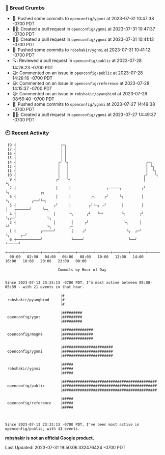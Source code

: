 ### 🍞 Bread Crumbs

 * 🚢: Pushed some commits to `openconfig/ygnmi` at 2023-07-31 10:47:38 -0700 PDT
 * ✍🏼: Created a pull request in `openconfig/ygnmi` at 2023-07-31 10:47:37 -0700 PDT
 * ✍🏼: Created a pull request in `openconfig/ygnmi` at 2023-07-31 10:41:13 -0700 PDT
 * 🚢: Pushed some commits to `robshakir/ygnmi` at 2023-07-31 10:41:12 -0700 PDT
 * 🔍: Reviewed a pull request in  `openconfig/public` at 2023-07-28 14:28:23 -0700 PDT
 * 😃: Commented on an issue in `openconfig/public` at 2023-07-28 14:28:16 -0700 PDT
 * 😃: Commented on an issue in `openconfig/reference` at 2023-07-28 14:15:37 -0700 PDT
 * 😃: Commented on an issue in `robshakir/pyangbind` at 2023-07-28 08:59:40 -0700 PDT
 * 🚢: Pushed some commits to `openconfig/ygnmi` at 2023-07-27 14:49:38 -0700 PDT
 * ✍🏼: Created a pull request in `openconfig/ygnmi` at 2023-07-27 14:49:37 -0700 PDT

### 🕘 Recent Activity
```
 19 ┼                    ╭─╮
 17 ┤                    │ │
 16 ┤                    │ │
 15 ┤                    │ │
 14 ┤                   ╭╯ ╰╮                                   ╭─╮
 12 ┤                   │   │                                   │ ╰╮
 11 ┤                   │   │                                   │  ╰╮
 10 ┤                   │   │                                  ╭╯   ╰╮
  9 ┤                  ╭╯   ╰╮                                 │     ╰╮
  7 ┤                  │     │                ╭─────╮         ╭╯      ╰╮              ╭╮
  6 ┤                  │     │         ╭╮    ╭╯     ╰╮        │        ╰╮          ╭──╯╰─╮
  5 ┤                 ╭╯     │        ╭╯╰─╮ ╭╯       │        │         │   ╭──────╯     ╰─╮
  4 ┤                 │      ╰╮      ╭╯   ╰─╯        ╰╮      ╭╯         ╰╮╭─╯              ╰╮
  2 ┤                 │       │     ╭╯                ╰╮     │           ╰╯                 ╰╮        ╭─
  1 ┤           ╭─────╯       │    ╭╯                  ╰╮  ╭─╯                               ╰╮     ╭─╯
  0 ┼───────────╯             ╰────╯                    ╰──╯                                  ╰─────╯
    +───────+───────+───────+───────+───────+───────+───────+───────+───────+───────+───────+───────+────
  00:00   02:00   04:00   06:00   08:00   10:00   12:00   14:00   16:00   18:00   20:00   22:00   00:00   

						Commits by Hour of Day


Since 2023-07-13 23:33:13 -0700 PDT, I'm most active between 05:00-05:59 - with 21 events in that hour.

```



```
                         |#
 robshakir/pyangbind     |#
                         |#

                         |#########
 openconfig/ygot         |#########
                         |#########

                         |##############
 openconfig/magna        |##############
                         |##############

                         |#######################
 openconfig/ygnmi        |#######################
                         |#######################

                         |#####
 robshakir/ygnmi         |#####
                         |#####

                         |###########################################
 openconfig/public       |###########################################
                         |###########################################

                         |#####
 openconfig/reference    |#####
                         |#####



Since 2023-07-13 23:33:13 -0700 PDT, I've been most active in openconfig/public, with 43 events.

```
**[robshakir](mailto:robjs@google.com) is not an official Google product.**  


Last Updated: 2023-07-31 19:50:06.332476424 -0700 PDT
